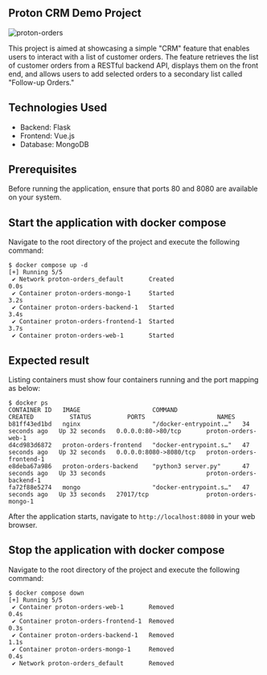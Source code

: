 ## Proton CRM Demo Project

![proton-orders](https://github.com/davidcoderistov/proton-orders/assets/85624034/e4968a17-dd41-4ef2-93c0-88b3746a82ac)

This project is aimed at showcasing a simple "CRM" feature that enables users to interact with a list of customer orders. The feature retrieves the list of customer orders from a RESTful backend API, displays them on the front end, and allows users to add selected orders to a secondary list called "Follow-up Orders."

## Technologies Used
- Backend: Flask
- Frontend: Vue.js
- Database: MongoDB

## Prerequisites  
Before running the application, ensure that ports 80 and 8080 are available on your system.

## Start the application with docker compose

Navigate to the root directory of the project and execute the following command:
```
$ docker compose up -d
[+] Running 5/5
 ✔ Network proton-orders_default       Created                                                                                                                                 0.0s 
 ✔ Container proton-orders-mongo-1     Started                                                                                                                                 3.2s 
 ✔ Container proton-orders-backend-1   Started                                                                                                                                 3.4s 
 ✔ Container proton-orders-frontend-1  Started                                                                                                                                 3.7s 
 ✔ Container proton-orders-web-1       Started 
```

## Expected result

Listing containers must show four containers running and the port mapping as below:
```
$ docker ps
CONTAINER ID   IMAGE                    COMMAND                  CREATED          STATUS          PORTS                    NAMES
b81ff43ed1bd   nginx                    "/docker-entrypoint.…"   34 seconds ago   Up 32 seconds   0.0.0.0:80->80/tcp       proton-orders-web-1
d4cd983d6872   proton-orders-frontend   "docker-entrypoint.s…"   47 seconds ago   Up 32 seconds   0.0.0.0:8080->8080/tcp   proton-orders-frontend-1
e8deba67a986   proton-orders-backend    "python3 server.py"      47 seconds ago   Up 33 seconds                            proton-orders-backend-1
fa72f88e5274   mongo                    "docker-entrypoint.s…"   47 seconds ago   Up 33 seconds   27017/tcp                proton-orders-mongo-1
```

After the application starts, navigate to `http://localhost:8080` in your web browser.

## Stop the application with docker compose

Navigate to the root directory of the project and execute the following command:
```
$ docker compose down
[+] Running 5/5
 ✔ Container proton-orders-web-1       Removed                                                                                                                                 0.4s 
 ✔ Container proton-orders-frontend-1  Removed                                                                                                                                 0.3s 
 ✔ Container proton-orders-backend-1   Removed                                                                                                                                 1.1s 
 ✔ Container proton-orders-mongo-1     Removed                                                                                                                                 0.4s 
 ✔ Network proton-orders_default       Removed    
```
